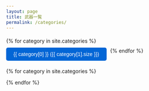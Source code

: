 ```yaml
---
layout: page
title: 武器一覧
permalink: /categories/
---
```


<script>
function showCategory(categoryName) {
  // 全て非表示
  document.querySelectorAll('.category-posts').forEach(el => {
    el.style.display = 'none';
  });
  // 選択したものだけ表示
  const target = document.getElementById('cat-' + categoryName);
  if (target) {
    target.style.display = 'block';
  }
}
</script>

<style>
.weapon-list {
  display: flex;
  flex-wrap: wrap;
  gap: 10px;
  margin: 20px 0;
}

.weapon-button {
  padding: 10px 20px;
  background: #0366d6;
  color: white;
  border: none;
  border-radius: 5px;
  cursor: pointer;
  font-size: 14px;
}

.weapon-button:hover {
  background: #0256c4;
}

.category-posts {
  display: none;
  margin-top: 30px;
  padding: 20px;
  background: #f6f8fa;
  border-radius: 8px;
}

.category-posts h2 {
  margin-top: 0;
  color: #24292e;
}

.post-item {
  margin: 15px 0;
  padding: 10px 0;
  border-bottom: 1px solid #e1e4e8;
}

.post-item:last-child {
  border-bottom: none;
}

.post-date {
  color: #586069;
  font-size: 14px;
  margin-left: 10px;
}
</style>

<div class="weapon-list">
{% for category in site.categories %}
  <button class="weapon-button" onclick="showCategory('{{ category[0] }}')">
    {{ category[0] }} ({{ category[1].size }})
  </button>
{% endfor %}
</div>

{% for category in site.categories %}
<div class="category-posts" id="cat-{{ category[0] }}">
  <h2>{{ category[0] }}</h2>
  {% for post in category[1] %}
    <div class="post-item">
      <a href="{{ post.url }}">{{ post.title }}</a>
      <span class="post-date">{{ post.date | date: "%Y/%m/%d" }}</span>
    </div>
  {% endfor %}
</div>
{% endfor %}
